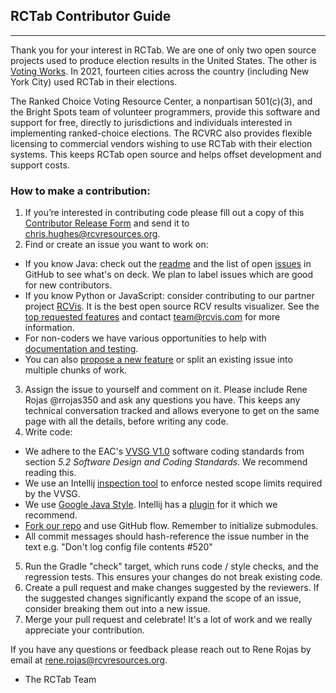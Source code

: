 ## RCTab Contributor Guide

---

Thank you for your interest in RCTab.  We are one of only two open source projects used to produce election results in the United States.  The other is [Voting Works](https://www.voting.works/).  In 2021, fourteen cities across the country (including New York City) used RCTab in their elections.

The Ranked Choice Voting Resource Center, a nonpartisan 501(c)(3), and the Bright Spots team of volunteer programmers, provide this software and support for free, directly to jurisdictions and individuals interested in implementing ranked-choice elections.  The RCVRC also provides flexible licensing to commercial vendors wishing to use RCTab with their election systems.  This keeps RCTab open source and helps offset development and support costs.  

### How to make a contribution:

1. If you’re interested in contributing code please fill out a copy of this [Contributor Release Form](https://docs.google.com/document/d/1lTpwjQBnS7u8ONdm1rg7nhzXBB8o_I1n/edit?usp=sharing&ouid=116743718777594585909&rtpof=true&sd=true) and send it to [chris.hughes@rcvresources.org](mailto:chris.hughes@rcvresources.org).
2. Find or create an issue you want to work on:
- If you know Java: check out the [readme](https://github.com/BrightSpots/rcv#readme) and the list of open [issues](https://github.com/BrightSpots/rcv/issues) in GitHub to see what's on deck.  We plan to label issues which are good for new contributors. 
- If you know Python or JavaScript: consider contributing to our partner project [RCVis](https://github.com/artoonie/rcvis#readme).  It is the best open source RCV results visualizer.  See the [top requested features](https://rcvis.com/#lookingfor) and contact team@rcvis.com for more information.
- For non-coders we have various opportunities to help with [documentation and testing](https://github.com/BrightSpots/rcv/issues?q=is%3Aissue+is%3Aopen+label%3Adocumentation).
- You can also [propose a new feature](https://github.com/BrightSpots/rcv/issues/new) or split an existing issue into multiple chunks of work.
3. Assign the issue to yourself and comment on it.  Please include Rene Rojas @rrojas350 and ask any questions you have.  This keeps any technical conversation tracked and allows everyone to get on the same page with all the details, before writing any code.
4. Write code:
- We adhere to the EAC's [VVSG V1.0](https://github.com/BrightSpots/rcv/blob/develop/reference/VVSG/VVSG-2005.1.0.VOL.1.pdf) software coding standards from section _5.2 Software Design and Coding Standards_.  We recommend reading this.  
- We use an Intellij [inspection tool](https://github.com/BrightSpots/rcv/blob/develop/.idea/inspectionProfiles/Project_Default.xml) to enforce nested scope limits required by the VVSG. 
- We use [Google Java Style](https://google.github.io/styleguide/javaguide.html).  Intellij has a [plugin](https://checkstyle.sourceforge.io/google_style.html) for it which we recommend.
- [Fork our repo](https://docs.github.com/en/get-started/quickstart/contributing-to-projects) and use GitHub flow.  Remember to initialize submodules.
- All commit messages should hash-reference the issue number in the text e.g. "Don't log config file contents #520"
5. Run the Gradle "check" target, which runs code / style checks, and the regression tests.  This ensures your changes do not break existing code. 
6. Create a pull request and make changes suggested by the reviewers.  If the suggested changes significantly expand the scope of an issue, consider breaking them out into a new issue.
7. Merge your pull request and celebrate!  It's a lot of work and we really appreciate your contribution.

If you have any questions or feedback please reach out to Rene Rojas by email at rene.rojas@rcvresources.org.  
 

- The RCTab Team

     
